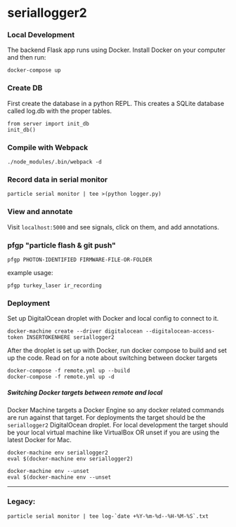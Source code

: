 # seriallogger2

### Local Development

The backend Flask app runs using Docker.  Install Docker on your computer and then run:

```
docker-compose up
```

### Create DB
First create the database in a python REPL.  This creates a SQLite database called log.db with the proper tables.
```
from server import init_db
init_db()
```

### Compile with Webpack
```
./node_modules/.bin/webpack -d
```

### Record data in serial monitor
```
particle serial monitor | tee >(python logger.py)
```

### View and annotate
Visit `localhost:5000` and see signals, click on them, and add annotations.

### pfgp "particle flash & git push"
```
pfgp PHOTON-IDENTIFIED FIRMWARE-FILE-OR-FOLDER
```

example usage:
```
pfgp turkey_laser ir_recording
```

### Deployment

Set up DigitalOcean droplet with Docker and local config to connect to it.
```
docker-machine create --driver digitalocean --digitalocean-access-token INSERTOKENHERE seriallogger2
```

After the droplet is set up with Docker, run docker compose to build and set up the code.  Read on for a note about switching between docker targets
```
docker-compose -f remote.yml up --build
docker-compose -f remote.yml up -d
```

##### Switching Docker targets between remote and local

Docker Machine targets a Docker Engine so any docker related commands are run against that target.  For deployments the target should be the `seriallogger2` DigitalOcean droplet.  For local development the target should be your local virtual machine like VirtualBox OR unset if you are using the latest Docker for Mac.

```
docker-machine env seriallogger2
eval $(docker-machine env seriallogger2)
```

```
docker-machine env --unset
eval $(docker-machine env --unset
```

---
### Legacy:
```
particle serial monitor | tee log-`date +%Y-%m-%d--%H-%M-%S`.txt
```
